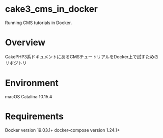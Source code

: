 # cake3_cms_in_docker
Running CMS tutorials in Docker.

# Overview
CakePHP3系ドキュメントにあるCMSチュートリアルをDocker上で試すためのリポジトリ

# Environment
macOS Catalina 10.15.4

# Requirements
Docker version 19.03.1+
docker-compose version 1.24.1+
